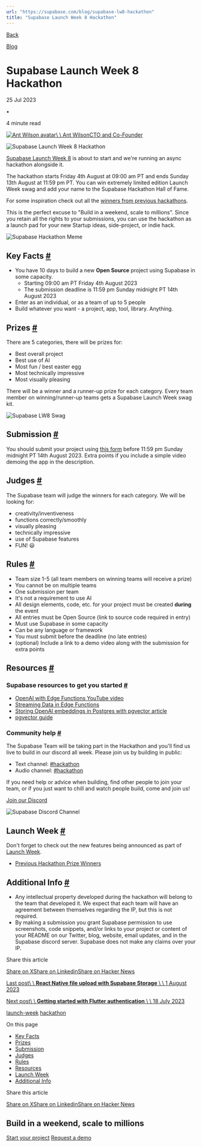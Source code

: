 ```yaml
---
url: "https://supabase.com/blog/supabase-lw8-hackathon"
title: "Supabase Launch Week 8 Hackathon"
---
```


[Back](https://supabase.com/blog)

[Blog](https://supabase.com/blog)

# Supabase Launch Week 8 Hackathon

25 Jul 2023

•

4 minute read

[![Ant Wilson avatar](https://supabase.com/_next/image?url=https%3A%2F%2Fgithub.com%2Fawalias.png&w=96&q=75&dpl=dpl_7FY8EmFQ6G3YqautJ4Fvh1viLnvu)\\
\\
Ant WilsonCTO and Co-Founder](https://github.com/awalias)

![Supabase Launch Week 8 Hackathon](https://supabase.com/_next/image?url=%2Fimages%2Fblog%2Flw8-hackathon%2Fthumbnail.png&w=3840&q=100&dpl=dpl_7FY8EmFQ6G3YqautJ4Fvh1viLnvu)

[Supabase Launch Week 8](https://supabase.com/launch-week) is about to start and we're running an async hackathon alongside it.

The hackathon starts Friday 4th August at 09:00 am PT and ends Sunday 13th August at 11:59 pm PT. You can win extremely limited edition Launch Week swag and add your name to the Supabase Hackathon Hall of Fame.

For some inspiration check out all the [winners from previous hackathons](https://supabase.com/blog/tags/hackathon).

This is the perfect excuse to "Build in a weekend, scale to millions". Since you retain all the rights to your submissions, you can use the hackathon as a launch pad for your new Startup ideas, side-project, or indie hack.

![Supabase Hackathon Meme](https://supabase.com/_next/image?url=%2Fimages%2Fblog%2Flw8-hackathon%2Fsupabase-hackathon-meme.png&w=3840&q=75&dpl=dpl_7FY8EmFQ6G3YqautJ4Fvh1viLnvu)

## Key Facts [\#](https://supabase.com/blog/supabase-lw8-hackathon\#key-facts)

- You have 10 days to build a new **Open Source** project using Supabase in some capacity.
  - Starting 09:00 am PT Friday 4th August 2023
  - The submission deadline is 11:59 pm Sunday midnight PT 14th August 2023
- Enter as an individual, or as a team of up to 5 people
- Build whatever you want - a project, app, tool, library. Anything.

## Prizes [\#](https://supabase.com/blog/supabase-lw8-hackathon\#prizes)

There are 5 categories, there will be prizes for:

- Best overall project
- Best use of AI
- Most fun / best easter egg
- Most technically impressive
- Most visually pleasing

There will be a winner and a runner-up prize for each category. Every team member on winning/runner-up teams gets a Supabase Launch Week swag kit.

![Supabase LW8 Swag](https://supabase.com/_next/image?url=%2Fimages%2Fblog%2Flw8-hackathon%2Fswag.png&w=3840&q=75&dpl=dpl_7FY8EmFQ6G3YqautJ4Fvh1viLnvu)

## Submission [\#](https://supabase.com/blog/supabase-lw8-hackathon\#submission)

You should submit your project using [this form](https://madewithsupabase.com/hackathons/launch-week-8) before 11:59 pm Sunday midnight PT 14th August 2023. Extra points if you include a simple video demoing the app in the description.

## Judges [\#](https://supabase.com/blog/supabase-lw8-hackathon\#judges)

The Supabase team will judge the winners for each category.
We will be looking for:

- creativity/inventiveness
- functions correctly/smoothly
- visually pleasing
- technically impressive
- use of Supabase features
- FUN! 😃

## Rules [\#](https://supabase.com/blog/supabase-lw8-hackathon\#rules)

- Team size 1-5 (all team members on winning teams will receive a prize)
- You cannot be on multiple teams
- One submission per team
- It's not a requirement to use AI
- All design elements, code, etc. for your project must be created **during** the event
- All entries must be Open Source (link to source code required in entry)
- Must use Supabase in some capacity
- Can be any language or framework
- You must submit before the deadline (no late entries)
- (optional) Include a link to a demo video along with the submission for extra points

## Resources [\#](https://supabase.com/blog/supabase-lw8-hackathon\#resources)

### Supabase resources to get you started [\#](https://supabase.com/blog/supabase-lw8-hackathon\#supabase-resources-to-get-you-started)

- [OpenAI with Edge Functions YouTube video](https://www.youtube.com/watch?v=29p8kIqyU_Y)
- [Streaming Data in Edge Functions](https://www.youtube.com/watch?v=9N66JBRLNYU)
- [Storing OpenAI embeddings in Postgres with pgvector article](https://supabase.com/blog/openai-embeddings-postgres-vector)
- [pgvector guide](https://supabase.com/docs/guides/database/extensions/pgvector)

### Community help [\#](https://supabase.com/blog/supabase-lw8-hackathon\#community-help)

The Supabase Team will be taking part in the Hackathon and you'll find us live to build in our discord all week. Please join us by building in public:

- Text channel: [#hackathon](https://discord.gg/UYyweApy)
- Audio channel: [#hackathon](https://discord.gg/Vj3mTPwH)

If you need help or advice when building, find other people to join your team, or if you just want to chill and watch people build, come and join us!

[Join our Discord](https://discord.supabase.com/)

![Supabase Discord Channel](https://supabase.com/_next/image?url=%2Fimages%2Fblog%2Flw7-hackathon%2Fdiscord.png&w=3840&q=75&dpl=dpl_7FY8EmFQ6G3YqautJ4Fvh1viLnvu)

## Launch Week [\#](https://supabase.com/blog/supabase-lw8-hackathon\#launch-week)

Don't forget to check out the new features being announced as part of [Launch Week](https://supabase.com/launch-week).

- [Previous Hackathon Prize Winners](https://supabase.com/blog/tags/hackathon)

## Additional Info [\#](https://supabase.com/blog/supabase-lw8-hackathon\#additional-info)

- Any intellectual property developed during the hackathon will belong to the team that developed it. We expect that each team will have an agreement between themselves regarding the IP, but this is not required.
- By making a submission you grant Supabase permission to use screenshots, code snippets, and/or links to your project or content of your README on our Twitter, blog, website, email updates, and in the Supabase discord server. Supabase does not make any claims over your IP.

Share this article

[Share on X](https://twitter.com/intent/tweet?url=https%3A%2F%2Fsupabase.com%2Fblog%2Fsupabase-lw8-hackathon&text=Supabase%20Launch%20Week%208%20Hackathon)[Share on Linkedin](https://www.linkedin.com/shareArticle?url=https%3A%2F%2Fsupabase.com%2Fblog%2Fsupabase-lw8-hackathon&text=Supabase%20Launch%20Week%208%20Hackathon)[Share on Hacker News](https://news.ycombinator.com/submitlink?u=https%3A%2F%2Fsupabase.com%2Fblog%2Fsupabase-lw8-hackathon&t=Supabase%20Launch%20Week%208%20Hackathon)

[Last post\\
\\
**React Native file upload with Supabase Storage** \\
\\
1 August 2023](https://supabase.com/blog/react-native-storage)

[Next post\\
\\
**Getting started with Flutter authentication** \\
\\
18 July 2023](https://supabase.com/blog/flutter-authentication)

[launch-week](https://supabase.com/blog/tags/launch-week) [hackathon](https://supabase.com/blog/tags/hackathon)

On this page

- [Key Facts](https://supabase.com/blog/supabase-lw8-hackathon#key-facts)
- [Prizes](https://supabase.com/blog/supabase-lw8-hackathon#prizes)
- [Submission](https://supabase.com/blog/supabase-lw8-hackathon#submission)
- [Judges](https://supabase.com/blog/supabase-lw8-hackathon#judges)
- [Rules](https://supabase.com/blog/supabase-lw8-hackathon#rules)
- [Resources](https://supabase.com/blog/supabase-lw8-hackathon#resources)
- [Launch Week](https://supabase.com/blog/supabase-lw8-hackathon#launch-week)
- [Additional Info](https://supabase.com/blog/supabase-lw8-hackathon#additional-info)

Share this article

[Share on X](https://twitter.com/intent/tweet?url=https%3A%2F%2Fsupabase.com%2Fblog%2Fsupabase-lw8-hackathon&text=Supabase%20Launch%20Week%208%20Hackathon)[Share on Linkedin](https://www.linkedin.com/shareArticle?url=https%3A%2F%2Fsupabase.com%2Fblog%2Fsupabase-lw8-hackathon&text=Supabase%20Launch%20Week%208%20Hackathon)[Share on Hacker News](https://news.ycombinator.com/submitlink?u=https%3A%2F%2Fsupabase.com%2Fblog%2Fsupabase-lw8-hackathon&t=Supabase%20Launch%20Week%208%20Hackathon)

## Build in a weekend, scale to millions

[Start your project](https://supabase.com/dashboard) [Request a demo](https://supabase.com/contact/sales)